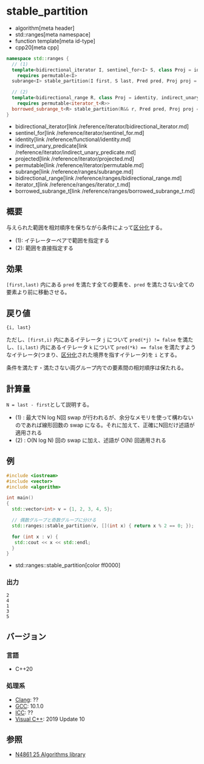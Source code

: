 # stable_partition
* algorithm[meta header]
* std::ranges[meta namespace]
* function template[meta id-type]
* cpp20[meta cpp]

```cpp
namespace std::ranges {
  // (1)
  template<bidirectional_iterator I, sentinel_for<I> S, class Proj = identity, indirect_unary_predicate<projected<I, Proj>> Pred>
    requires permutable<I>
  subrange<I> stable_partition(I first, S last, Pred pred, Proj proj = {});

  // (2)
  template<bidirectional_range R, class Proj = identity, indirect_unary_predicate<projected<iterator_t<R>, Proj>> Pred>
    requires permutable<iterator_t<R>>
  borrowed_subrange_t<R> stable_partition(R&& r, Pred pred, Proj proj = {});
}
```
* bidirectional_iterator[link /reference/iterator/bidirectional_iterator.md]
* sentinel_for[link /reference/iterator/sentinel_for.md]
* identity[link /reference/functional/identity.md]
* indirect_unary_predicate[link /reference/iterator/indirect_unary_predicate.md]
* projected[link /reference/iterator/projected.md]
* permutable[link /reference/iterator/permutable.md]
* subrange[link /reference/ranges/subrange.md]
* bidirectional_range[link /reference/ranges/bidirectional_range.md]
* iterator_t[link /reference/ranges/iterator_t.md]
* borrowed_subrange_t[link /reference/ranges/borrowed_subrange_t.md]


## 概要
与えられた範囲を相対順序を保ちながら条件によって[区分化](/reference/algorithm.md#sequence-is-partitioned)する。

* (1): イテレーターペアで範囲を指定する
* (2): 範囲を直接指定する


## 効果
`[first,last)` 内にある `pred` を満たす全ての要素を、`pred` を満たさない全ての要素より前に移動させる。


## 戻り値
`{i, last}`

ただし、`[first,i)` 内にあるイテレータ `j` について `pred(*j) != false` を満たし、`[i,last)` 内にあるイテレータ `k` について `pred(*k) == false` を満たすようなイテレータ(つまり、[区分化](/reference/algorithm.md#sequence-is-partitioned)された境界を指すイテレータ)を `i` とする。

条件を満たす・満たさない両グループ内での要素間の相対順序は保たれる。


## 計算量
`N = last - first`として説明する。

- (1) : 最大でN log N回 swap が行われるが、余分なメモリを使って構わないのであれば線形回数の swap になる。それに加えて、正確にN回だけ述語が適用される
- (2) : O(N log N) 回の swap に加え、述語が O(N) 回適用される


## 例
```cpp example
#include <iostream>
#include <vector>
#include <algorithm>

int main()
{
  std::vector<int> v = {1, 2, 3, 4, 5};

  // 偶数グループと奇数グループに分ける
  std::ranges::stable_partition(v, [](int x) { return x % 2 == 0; });

  for (int x : v) {
   std::cout << x << std::endl;
  }
}
```
* std::ranges::stable_partition[color ff0000]

### 出力
```
2
4
1
3
5
```

## バージョン
### 言語
- C++20

### 処理系
- [Clang](/implementation.md#clang): ??
- [GCC](/implementation.md#gcc): 10.1.0
- [ICC](/implementation.md#icc): ??
- [Visual C++](/implementation.md#visual_cpp): 2019 Update 10

## 参照
- [N4861 25 Algorithms library](https://timsong-cpp.github.io/cppwp/n4861/algorithms)
